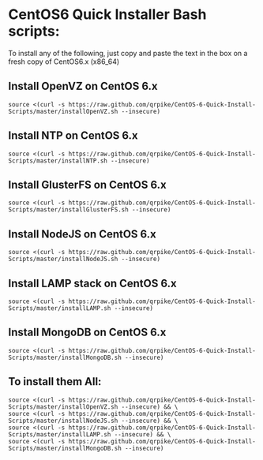 CentOS6 Quick Installer Bash scripts:
==========================

To install any of the following, just copy and paste the text in the box on a fresh copy of CentOS6.x (x86_64)

Install OpenVZ on CentOS 6.x
-----

    source <(curl -s https://raw.github.com/qrpike/CentOS-6-Quick-Install-Scripts/master/installOpenVZ.sh --insecure)


Install NTP on CentOS 6.x
-----

    source <(curl -s https://raw.github.com/qrpike/CentOS-6-Quick-Install-Scripts/master/installNTP.sh --insecure)


Install GlusterFS on CentOS 6.x
-----

    source <(curl -s https://raw.github.com/qrpike/CentOS-6-Quick-Install-Scripts/master/installGlusterFS.sh --insecure)


Install NodeJS on CentOS 6.x
-----

    source <(curl -s https://raw.github.com/qrpike/CentOS-6-Quick-Install-Scripts/master/installNodeJS.sh --insecure)


Install LAMP stack on CentOS 6.x
-----

    source <(curl -s https://raw.github.com/qrpike/CentOS-6-Quick-Install-Scripts/master/installLAMP.sh --insecure)


Install MongoDB on CentOS 6.x
-----

    source <(curl -s https://raw.github.com/qrpike/CentOS-6-Quick-Install-Scripts/master/installMongoDB.sh --insecure)


To install them All:
-----

    source <(curl -s https://raw.github.com/qrpike/CentOS-6-Quick-Install-Scripts/master/installOpenVZ.sh --insecure) && \
    source <(curl -s https://raw.github.com/qrpike/CentOS-6-Quick-Install-Scripts/master/installNodeJS.sh --insecure) && \
    source <(curl -s https://raw.github.com/qrpike/CentOS-6-Quick-Install-Scripts/master/installLAMP.sh --insecure) && \
    source <(curl -s https://raw.github.com/qrpike/CentOS-6-Quick-Install-Scripts/master/installMongoDB.sh --insecure)
